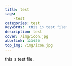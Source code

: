 ```yaml
---
title: test
tags: 
    -test
categories: test
keywords: 'this is test file'
description: test
cover: /img/icon.jpg
abbrlink: 123456
top_img: /img/icon.jpg
---
```


this is test file.